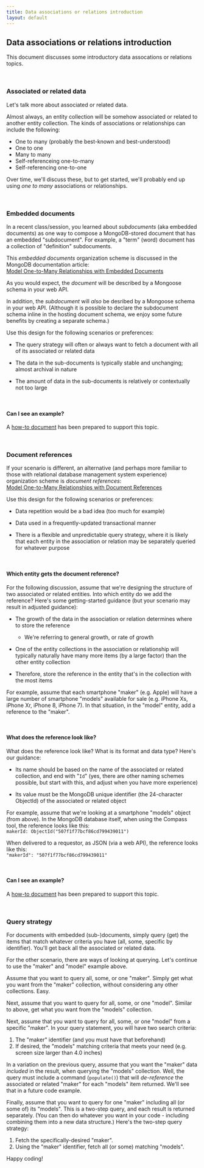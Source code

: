 ```yaml
---
title: Data associations or relations introduction
layout: default
---
```


## Data associations or relations introduction

This document discusses some introductory data assocations or relations topics. 

<br>

### Associated or related data 

Let's talk more about associated or related data. 

Almost always, an entity collection will be somehow associated or related to another entity collection. The kinds of associations or relationships can include the following: 
* One to many (probably the best-known and best-understood)
* One to one
* Many to many
* Self-referenceing one-to-many
* Self-referencing one-to-one 

Over time, we'll discuss these, but to get started, we'll probably end up using *one to many* associations or relationships. 

<br>

### Embedded documents 

In a recent class/session, you learned about *subdocuments* (aka embedded documents) as one way to compose a MongoDB-stored document that has an embedded "subdocument". For example, a "term" (word) document has a collection of "definition" subdocuments. 

This *embedded documents* organization scheme is discussed in the MongoDB documentation article:  
[Model One-to-Many Relationships with Embedded Documents](https://docs.mongodb.com/manual/tutorial/model-embedded-one-to-many-relationships-between-documents/)

As you would expect, the *document* will be described by a Mongoose schema in your web API. 

In addition, the *subdocument* will *also* be desribed by a Mongoose schema in your web API. (Although it is possible to declare the subdocument schema inline in the hosting document schema, we enjoy some future benefits by creating a separate schema.)

Use this design for the following scenarios or preferences: 

* The query strategy will often or always want to fetch a document with all of its associated or related data 

* The data in the sub-documents is typically stable and unchanging; almost archival in nature

* The amount of data in the sub-documents is relatively or contextually not too large 

<br>

#### Can I see an example? 

A [how-to document](data-assoc-subdocs-how-to) has been prepared to support this topic. 

<br>

### Document references

If your scenario is different, an alternative (and perhaps more familiar to those with relational database management system experience) organization scheme is *document references*:  
[Model One-to-Many Relationships with Document References](https://docs.mongodb.com/manual/tutorial/model-referenced-one-to-many-relationships-between-documents/)

Use this design for the following scenarios or preferences: 

* Data repetition would be a bad idea (too much for example)

* Data used in a frequently-updated transactional manner 

* There is a flexible and unpredictable query strategy, where it is likely that each entity in the association or relation may be separately queried for whatever purpose 

<br>

#### Which entity gets the document reference?

For the following discussion, assume that we're designing the structure of two associated or related entities. Into which entity do we add the reference? Here's some getting-started guidance (but your scenario may result in adjusted guidance):

* The growth of the data in the association or relation determines where to store the reference
  * We're referring to general growth, or rate of growth

* One of the entity collections in the association or relationship will typically naturally have many more items (by a large factor) than the other entity collection 

* Therefore, store the reference in the entity that's in the collection with the most items 

For example, assume that each smartphone "maker" (e.g. Apple) will have a large number of smartphone "models" available for sale (e.g. iPhone Xs, iPhone Xr, iPhone 8, iPhone 7). In that situation, in the "model" entity, add a reference to the "maker". 

<br>

#### What does the reference look like? 

What does the reference look like? What is its format and data type? Here's our guidance:

* Its name should be based on the name of the associated or related collection, and end with "`Id`" (yes, there are other naming schemes possible, but start with this, and adjust when you have more experience)

* Its value must be the MongoDB unique identifier (the 24-character ObjectId) of the associated or related object 

For example, assume that we're looking at a smartphone "models" object (from above). In the MongoDB database itself, when using the Compass tool, the reference looks like this:  
`makerId: ObjectId("507f1f77bcf86cd799439011")`

When delivered to a requestor, as JSON (via a web API), the reference looks like this:  
`"makerId": "507f1f77bcf86cd799439011"`

<br>

#### Can I see an example? 

A [how-to document](data-assoc-doc-ref-how-to) has been prepared to support this topic. 

<br>

### Query strategy

For documents with embedded (sub-)documents, simply query (get) the items that match whatever criteria you have (all, some, specific by identifier). You'll get back all the associated or related data. 

For the other scenario, there are ways of looking at querying. Let's continue to use the "maker" and "model" example above. 

Assume that you want to query all, some, or one "maker". Simply get what you want from the "maker" collection, without considering any other collections. Easy. 

Next, assume that you want to query for all, some, or one "model". Similar to above, get what you want from the "models" collection. 

Next, assume that you want to query for all, some, or one "model" from a specific "maker". In your query statement, you will have two search criteria:
1. The "maker" identifier (and you must have that beforehand) 
2. If desired, the "models" matching criteria that meets your need (e.g. screen size larger than 4.0 inches) 

In a variation on the previous query, assume that you want the "maker" data *included* in the result, when querying the "models" collection. Well, the query must include a command (`populate()`) that will *de-reference* the associated or related "maker" for each "models" item returned. We'll see that in a future code example. 

Finally, assume that you want to query for one "maker" including all (or some of) its "models". This is a two-step query, and each result is returned separately. (You can then do whatever you want in your code - including combining them into a new data structure.) Here's the two-step query strategy:
1. Fetch the specifically-desired "maker". 
2. Using the "maker" identifier, fetch all (or some) matching "models". 

Happy coding!

<br>
